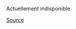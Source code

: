 Actuellement indisponible

[Source](https://www.decathlon.be/fr/p/velo-tout-chemin-riverside-120-gris/_/R-p-300806)